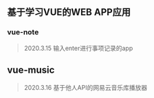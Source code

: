 ##  基于学习VUE的WEB APP应用

### vue-note

> 2020.3.15 输入enter进行事项记录的app

## vue-music

> 2020.3.16 基于他人API的网易云音乐库播放器